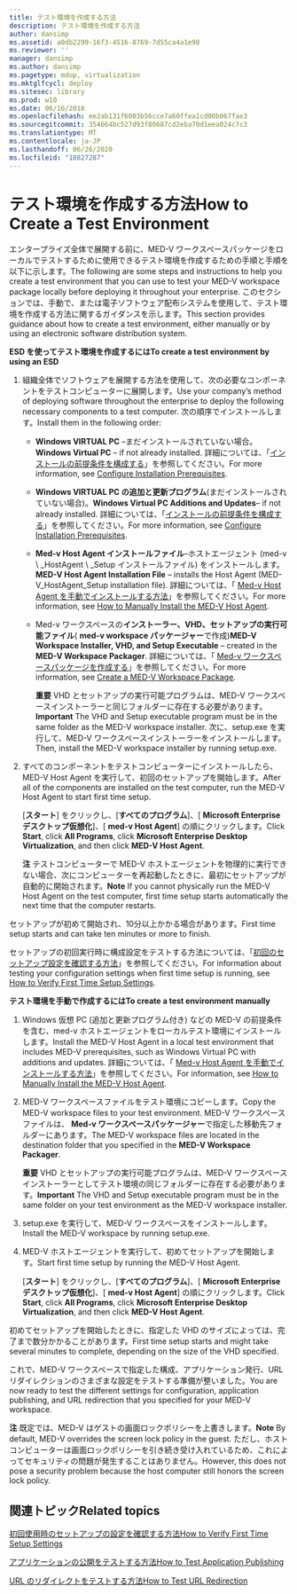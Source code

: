 ```yaml
---
title: テスト環境を作成する方法
description: テスト環境を作成する方法
author: dansimp
ms.assetid: a0db2299-16f3-4516-8769-7d55ca4a1e98
ms.reviewer: ''
manager: dansimp
ms.author: dansimp
ms.pagetype: mdop, virtualization
ms.mktglfcycl: deploy
ms.sitesec: library
ms.prod: w10
ms.date: 06/16/2016
ms.openlocfilehash: ee2ab131f6003b56cce7a60ffea1cd00b067fae3
ms.sourcegitcommit: 354664bc527d93f80687cd2eba70d1eea024c7c3
ms.translationtype: MT
ms.contentlocale: ja-JP
ms.lasthandoff: 06/26/2020
ms.locfileid: "10827287"
---
```

# <span data-ttu-id="33277-103">テスト環境を作成する方法</span><span class="sxs-lookup"><span data-stu-id="33277-103">How to Create a Test Environment</span></span>


<span data-ttu-id="33277-104">エンタープライズ全体で展開する前に、MED-V ワークスペースパッケージをローカルでテストするために使用できるテスト環境を作成するための手順と手順を以下に示します。</span><span class="sxs-lookup"><span data-stu-id="33277-104">The following are some steps and instructions to help you create a test environment that you can use to test your MED-V workspace package locally before deploying it throughout your enterprise.</span></span> <span data-ttu-id="33277-105">このセクションでは、手動で、または電子ソフトウェア配布システムを使用して、テスト環境を作成する方法に関するガイダンスを示します。</span><span class="sxs-lookup"><span data-stu-id="33277-105">This section provides guidance about how to create a test environment, either manually or by using an electronic software distribution system.</span></span>

**<span data-ttu-id="33277-106">ESD を使ってテスト環境を作成するには</span><span class="sxs-lookup"><span data-stu-id="33277-106">To create a test environment by using an ESD</span></span>**

1.  <span data-ttu-id="33277-107">組織全体でソフトウェアを展開する方法を使用して、次の必要なコンポーネントをテストコンピューターに展開します。</span><span class="sxs-lookup"><span data-stu-id="33277-107">Use your company’s method of deploying software throughout the enterprise to deploy the following necessary components to a test computer.</span></span> <span data-ttu-id="33277-108">次の順序でインストールします。</span><span class="sxs-lookup"><span data-stu-id="33277-108">Install them in the following order:</span></span>

    -   <span data-ttu-id="33277-109">**Windows VIRTUAL PC** –まだインストールされていない場合。</span><span class="sxs-lookup"><span data-stu-id="33277-109">**Windows Virtual PC** – if not already installed.</span></span> <span data-ttu-id="33277-110">詳細については、「[インストールの前提条件を構成する](configure-installation-prerequisites.md)」を参照してください。</span><span class="sxs-lookup"><span data-stu-id="33277-110">For more information, see [Configure Installation Prerequisites](configure-installation-prerequisites.md).</span></span>

    -   <span data-ttu-id="33277-111">**Windows VIRTUAL PC の追加と更新プログラム**(まだインストールされていない場合)。</span><span class="sxs-lookup"><span data-stu-id="33277-111">**Windows Virtual PC Additions and Updates**– if not already installed.</span></span> <span data-ttu-id="33277-112">詳細については、「[インストールの前提条件を構成する](configure-installation-prerequisites.md)」を参照してください。</span><span class="sxs-lookup"><span data-stu-id="33277-112">For more information, see [Configure Installation Prerequisites](configure-installation-prerequisites.md).</span></span>

    -   <span data-ttu-id="33277-113">**Med-v Host Agent インストールファイル**–ホストエージェント (med-v \ _HostAgent \ _Setup インストールファイル) をインストールします。</span><span class="sxs-lookup"><span data-stu-id="33277-113">**MED-V Host Agent Installation File** – installs the Host Agent (MED-V\_HostAgent\_Setup installation file).</span></span> <span data-ttu-id="33277-114">詳細については、「 [Med-v Host Agent を手動でインストールする方法](how-to-manually-install-the-med-v-host-agent.md)」を参照してください。</span><span class="sxs-lookup"><span data-stu-id="33277-114">For more information, see [How to Manually Install the MED-V Host Agent](how-to-manually-install-the-med-v-host-agent.md).</span></span>

    -   <span data-ttu-id="33277-115">Med-v ワークスペースの**インストーラー、VHD、セットアップの実行可能ファイル**( **med-v workspace パッケージャー**で作成)</span><span class="sxs-lookup"><span data-stu-id="33277-115">**MED-V Workspace Installer, VHD, and Setup Executable** – created in the **MED-V Workspace Packager**.</span></span> <span data-ttu-id="33277-116">詳細については、「 [Med-v ワークスペースパッケージを作成する](create-a-med-v-workspace-package.md)」を参照してください。</span><span class="sxs-lookup"><span data-stu-id="33277-116">For more information, see [Create a MED-V Workspace Package](create-a-med-v-workspace-package.md).</span></span>

        <span data-ttu-id="33277-117">**重要** VHD とセットアップの実行可能プログラムは、MED-V ワークスペースインストーラーと同じフォルダーに存在する必要があります。</span><span class="sxs-lookup"><span data-stu-id="33277-117">**Important** The VHD and Setup executable program must be in the same folder as the MED-V workspace installer.</span></span> <span data-ttu-id="33277-118">次に、setup.exe を実行して、MED-V ワークスペースインストーラーをインストールします。</span><span class="sxs-lookup"><span data-stu-id="33277-118">Then, install the MED-V workspace installer by running setup.exe.</span></span>

         

2.  <span data-ttu-id="33277-119">すべてのコンポーネントをテストコンピューターにインストールしたら、MED-V Host Agent を実行して、初回のセットアップを開始します。</span><span class="sxs-lookup"><span data-stu-id="33277-119">After all of the components are installed on the test computer, run the MED-V Host Agent to start first time setup.</span></span>

    <span data-ttu-id="33277-120">[**スタート**] をクリックし、[**すべてのプログラム**]、[ **Microsoft Enterprise デスクトップ仮想化**]、[ **med-v Host Agent**] の順にクリックします。</span><span class="sxs-lookup"><span data-stu-id="33277-120">Click **Start**, click **All Programs**, click **Microsoft Enterprise Desktop Virtualization**, and then click **MED-V Host Agent**.</span></span>

    <span data-ttu-id="33277-121">**注** テストコンピューターで MED-V ホストエージェントを物理的に実行できない場合、次にコンピューターを再起動したときに、最初にセットアップが自動的に開始されます。</span><span class="sxs-lookup"><span data-stu-id="33277-121">**Note** If you cannot physically run the MED-V Host Agent on the test computer, first time setup starts automatically the next time that the computer restarts.</span></span>

     

<span data-ttu-id="33277-122">セットアップが初めて開始され、10分以上かかる場合があります。</span><span class="sxs-lookup"><span data-stu-id="33277-122">First time setup starts and can take ten minutes or more to finish.</span></span>

<span data-ttu-id="33277-123">セットアップの初回実行時に構成設定をテストする方法については、「[初回のセットアップ設定を確認する方法](how-to-verify-first-time-setup-settings.md)」を参照してください。</span><span class="sxs-lookup"><span data-stu-id="33277-123">For information about testing your configuration settings when first time setup is running, see [How to Verify First Time Setup Settings](how-to-verify-first-time-setup-settings.md).</span></span>

**<span data-ttu-id="33277-124">テスト環境を手動で作成するには</span><span class="sxs-lookup"><span data-stu-id="33277-124">To create a test environment manually</span></span>**

1.  <span data-ttu-id="33277-125">Windows 仮想 PC (追加と更新プログラム付き) などの MED-V の前提条件を含む、med-v ホストエージェントをローカルテスト環境にインストールします。</span><span class="sxs-lookup"><span data-stu-id="33277-125">Install the MED-V Host Agent in a local test environment that includes MED-V prerequisites, such as Windows Virtual PC with additions and updates.</span></span> <span data-ttu-id="33277-126">詳細については、「 [Med-v Host Agent を手動でインストールする方法](how-to-manually-install-the-med-v-host-agent.md)」を参照してください。</span><span class="sxs-lookup"><span data-stu-id="33277-126">For information, see [How to Manually Install the MED-V Host Agent](how-to-manually-install-the-med-v-host-agent.md).</span></span>

2.  <span data-ttu-id="33277-127">MED-V ワークスペースファイルをテスト環境にコピーします。</span><span class="sxs-lookup"><span data-stu-id="33277-127">Copy the MED-V workspace files to your test environment.</span></span> <span data-ttu-id="33277-128">MED-V ワークスペースファイルは、 **Med-v ワークスペースパッケージャー**で指定した移動先フォルダーにあります。</span><span class="sxs-lookup"><span data-stu-id="33277-128">The MED-V workspace files are located in the destination folder that you specified in the **MED-V Workspace Packager**.</span></span>

    <span data-ttu-id="33277-129">**重要** VHD とセットアップの実行可能プログラムは、MED-V ワークスペースインストーラーとしてテスト環境の同じフォルダーに存在する必要があります。</span><span class="sxs-lookup"><span data-stu-id="33277-129">**Important** The VHD and Setup executable program must be in the same folder on your test environment as the MED-V workspace installer.</span></span>

     

3.  <span data-ttu-id="33277-130">setup.exe を実行して、MED-V ワークスペースをインストールします。</span><span class="sxs-lookup"><span data-stu-id="33277-130">Install the MED-V workspace by running setup.exe.</span></span>

4.  <span data-ttu-id="33277-131">MED-V ホストエージェントを実行して、初めてセットアップを開始します。</span><span class="sxs-lookup"><span data-stu-id="33277-131">Start first time setup by running the MED-V Host Agent.</span></span>

    <span data-ttu-id="33277-132">[**スタート**] をクリックし、[**すべてのプログラム**]、[ **Microsoft Enterprise デスクトップ仮想化**]、[ **med-v Host Agent**] の順にクリックします。</span><span class="sxs-lookup"><span data-stu-id="33277-132">Click **Start**, click **All Programs**, click **Microsoft Enterprise Desktop Virtualization**, and then click **MED-V Host Agent**.</span></span>

<span data-ttu-id="33277-133">初めてセットアップを開始したときに、指定した VHD のサイズによっては、完了まで数分かかることがあります。</span><span class="sxs-lookup"><span data-stu-id="33277-133">First time setup starts and might take several minutes to complete, depending on the size of the VHD specified.</span></span>

<span data-ttu-id="33277-134">これで、MED-V ワークスペースで指定した構成、アプリケーション発行、URL リダイレクションのさまざまな設定をテストする準備が整いました。</span><span class="sxs-lookup"><span data-stu-id="33277-134">You are now ready to test the different settings for configuration, application publishing, and URL redirection that you specified for your MED-V workspace.</span></span>

<span data-ttu-id="33277-135">**注** 既定では、MED-V はゲストの画面ロックポリシーを上書きします。</span><span class="sxs-lookup"><span data-stu-id="33277-135">**Note** By default, MED-V overrides the screen lock policy in the guest.</span></span> <span data-ttu-id="33277-136">ただし、ホストコンピューターは画面ロックポリシーを引き続き受け入れているため、これによってセキュリティの問題が発生することはありません。</span><span class="sxs-lookup"><span data-stu-id="33277-136">However, this does not pose a security problem because the host computer still honors the screen lock policy.</span></span>

 

## <span data-ttu-id="33277-137">関連トピック</span><span class="sxs-lookup"><span data-stu-id="33277-137">Related topics</span></span>


[<span data-ttu-id="33277-138">初回使用時のセットアップの設定を確認する方法</span><span class="sxs-lookup"><span data-stu-id="33277-138">How to Verify First Time Setup Settings</span></span>](how-to-verify-first-time-setup-settings.md)

[<span data-ttu-id="33277-139">アプリケーションの公開をテストする方法</span><span class="sxs-lookup"><span data-stu-id="33277-139">How to Test Application Publishing</span></span>](how-to-test-application-publishing.md)

[<span data-ttu-id="33277-140">URL のリダイレクトをテストする方法</span><span class="sxs-lookup"><span data-stu-id="33277-140">How to Test URL Redirection</span></span>](how-to-test-url-redirection.md)

 

 






